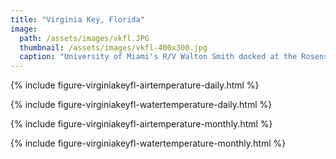 ```yaml
---
title: "Virginia Key, Florida"
image:
  path: /assets/images/vkfl.JPG
  thumbnail: /assets/images/vkfl-400x300.jpg
  caption: "University of Miami's R/V Walton Smith docked at the Rosenstiel School of Marine, Atmospheric, and Earth Science on Virginia Key"
---
```


{% include figure-virginiakeyfl-airtemperature-daily.html %}

{% include figure-virginiakeyfl-watertemperature-daily.html %}

{% include figure-virginiakeyfl-airtemperature-monthly.html %}

{% include figure-virginiakeyfl-watertemperature-monthly.html %}
